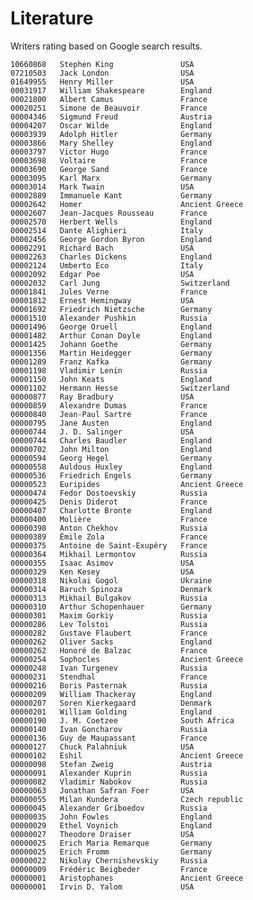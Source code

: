 # Literature

Writers rating based on Google search results.

    10660868   Stephen King               USA
    07210503   Jack London                USA
    01649955   Henry Miller               USA
    00031917   William Shakespeare        England
    00021800   Albert Camus               France
    00020251   Simone de Beauvoir         France
    00004346   Sigmund Freud              Austria
    00004207   Oscar Wilde                England
    00003939   Adolph Hitler              Germany
    00003866   Mary Shelley               England
    00003797   Victor Hugo                France
    00003698   Voltaire                   France
    00003690   George Sand                France
    00003095   Karl Marx                  Germany
    00003014   Mark Twain                 USA
    00002889   Immanuele Kant             Germany
    00002642   Homer                      Ancient Greece
    00002607   Jean-Jacques Rousseau      France
    00002570   Herbert Wells              England
    00002514   Dante Alighieri            Italy
    00002456   George Gordon Byron        England
    00002291   Richard Bach               USA
    00002263   Charles Dickens            England
    00002124   Umberto Eco                Italy
    00002092   Edgar Poe                  USA
    00002032   Carl Jung                  Switzerland
    00001841   Jules Verne                France
    00001812   Ernest Hemingway           USA
    00001692   Friedrich Nietzsche        Germany
    00001510   Alexander Pushkin          Russia
    00001496   George Oruell              England
    00001482   Arthur Conan Doyle         England
    00001425   Johann Goethe              Germany
    00001356   Martin Heidegger           Germany
    00001289   Franz Kafka                Germany
    00001198   Vladimir Lenin             Russia
    00001150   John Keats                 England
    00001102   Hermann Hesse              Switzerland
    00000877   Ray Bradbury               USA
    00000859   Alexandre Dumas            France
    00000840   Jean-Paul Sartre           France
    00000795   Jane Austen                England
    00000744   J. D. Salinger             USA
    00000744   Charles Baudler            England
    00000702   John Milton                England
    00000594   Georg Hegel                Germany
    00000558   Auldous Huxley             England
    00000536   Friedrich Engels           Germany
    00000523   Euripides                  Ancient Greece
    00000474   Fedor Dostoevskiy          Russia
    00000425   Denis Diderot              France
    00000407   Charlotte Bronte           England
    00000400   Molière                    France
    00000398   Anton Chekhov              Russia
    00000389   Émile Zola                 France
    00000375   Antoine de Saint-Exupéry   France
    00000364   Mikhail Lermontov          Russia
    00000355   Isaac Asimov               USA
    00000329   Ken Kesey                  USA
    00000318   Nikolai Gogol              Ukraine
    00000314   Baruch Spinoza             Denmark
    00000313   Mikhail Bulgakov           Russia
    00000310   Arthur Schopenhauer        Germany
    00000301   Maxim Gorkiy               Russia
    00000286   Lev Tolstoi                Russia
    00000282   Gustave Flaubert           France
    00000262   Oliver Sacks               England
    00000262   Honoré de Balzac           France
    00000254   Sophocles                  Ancient Greece
    00000248   Ivan Turgenev              Russia
    00000231   Stendhal                   France
    00000216   Boris Pasternak            Russia
    00000209   William Thackeray          England
    00000207   Soren Kierkegaard          Denmark
    00000201   William Golding            England
    00000190   J. M. Coetzee              South Africa
    00000140   Ivan Goncharov             Russia
    00000136   Guy de Maupassant          France
    00000127   Chuck Palahniuk            USA
    00000102   Eshil                      Ancient Greece
    00000098   Stefan Zweig               Austria
    00000091   Alexander Kuprin           Russia
    00000082   Vladimir Nabokov           Russia
    00000063   Jonathan Safran Foer       USA
    00000055   Milan Kundera              Czech republic
    00000045   Alexander Griboedov        Russia
    00000035   John Fowles                England
    00000029   Ethel Voynich              England
    00000027   Theodore Draiser           USA
    00000025   Erich Maria Remarque       Germany
    00000025   Erich Fromm                Germany
    00000022   Nikolay Chernishevskiy     Russia
    00000009   Frédéric Beigbeder         France
    00000001   Aristophanes               Ancient Greece
    00000001   Irvin D. Yalom             USA